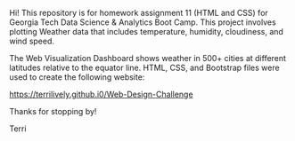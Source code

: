 Hi!  This repository is for homework assignment 11 (HTML and CSS) for Georgia Tech Data Science & Analytics Boot Camp.  This project involves plotting Weather data that includes temperature, humidity, cloudiness, and wind speed.

The Web Visualization Dashboard shows weather in 500+ cities at different latitudes relative to the equator line.  HTML, CSS, and Bootstrap files were used to create the following website:


https://terrilively.github.i0/Web-Design-Challenge

Thanks for stopping by!

Terri